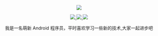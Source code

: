 <p align="center">
  <a href="https://github.com/dxmwl">
    <img src="https://github-readme-stats.vercel.app/api?username=dxmwl&count_private=true&show_icons=true&hide=contribs&include_all_commits=true&theme=vue" />
  </a>
</p>

<p align="center">
  <a href="https://www.jianshu.com/u/d2cd4a8ecc73">
    <img src="https://img.shields.io/badge/📖%20简书地址-brightness.svg" />
  </a>
  <a href="https://blog.csdn.net/qq_32890771?type=blog">
    <img src="https://img.shields.io/badge/CSDN-常利兵-red.svg" />
  </a>
  <a href="https://github.com/dxmwl">
    <img src="https://komarev.com/ghpvc/?username=dxmwl&color=brightgreen&label=👁%20Views" />
  </a>  
</p>


<p align="center">我是一名萌新 Android 程序员，平时喜欢学习一些新的技术,大家一起进步吧</p>

